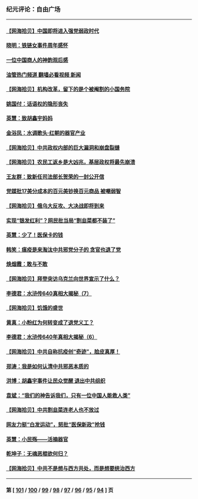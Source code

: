 ### 纪元评论：自由广场
---
#### [【网海拾贝】中国即将进入强党弱政时代](../../pages/nsc993/n13940669.md?03020330) 
#### [晓明：铁链女事件周年感怀](../../pages/nsc993/n13940319.md?03020330) 
#### [一位中国商人的神韵观后感](../../pages/nsc993/n13939585.md?03020330) 
#### [油管热门频道 翻墙必看视频 新闻](ok?03020330)
#### [【网海拾贝】机构改革，留下的是个被阉割的小国务院](../../pages/nsc993/n13939947.md?03020330) 
#### [姚国付：话语权的隐形丧失](../../pages/nsc993/n13939077.md?03020330) 
#### [英慧：致胡鑫宇妈妈](../../pages/nsc993/n13939332.md?03020330) 
#### [金浴凤：水调歌头·红朝的器官产业](../../pages/nsc993/n13939150.md?03020330) 
#### [【网海拾贝】中共政权内部的巨大漏洞和崩盘裂缝](../../pages/nsc993/n13939066.md?03020330) 
#### [【网海拾贝】农民工返乡是大凶兆，基层政权将最先崩溃](../../pages/nsc993/n13938719.md?03020330) 
#### [王友群：致新任司法部长贺荣的一封公开信](../../pages/nsc993/n13938195.md?03020330) 
#### [党媒批17美分成本的百元美钞换百元商品 被嘲弱智](../../pages/nsc993/n13937780.md?03020330) 
#### [【网海拾贝】俄乌大反攻、大决战即将到来](../../pages/nsc993/n13937169.md?03020330) 
#### [实现“银发红利”？网民批当局“割韭菜都不装了”](../../pages/nsc993/n13935937.md?03020330) 
#### [英慧：少了！医保卡的钱](../../pages/nsc993/n13935476.md?03020330) 
#### [韩笑：瘟疫是来淘汰中共邪党分子的 贪官也退了党](../../pages/nsc993/n13935459.md?03020330) 
#### [焕烟霞：敢与不敢](../../pages/nsc993/n13935368.md?03020330) 
#### [【网海拾贝】拜登突访乌克兰向世界宣示了什么？](../../pages/nsc993/n13935345.md?03020330) 
#### [李德君：水浒传640真相大揭秘（7）](../../pages/nsc993/n13935185.md?03020330) 
#### [【网海拾贝】饥饿的盛世](../../pages/nsc993/n13934650.md?03020330) 
#### [黄真：小粉红为何转变成了退党义工？](../../pages/nsc993/n13933749.md?03020330) 
#### [李德君：水浒传640年真相大揭秘（6）](../../pages/nsc993/n13933774.md?03020330) 
#### [【网海拾贝】中共自称抗疫创“奇迹”，脸皮真厚！](../../pages/nsc993/n13933756.md?03020330) 
#### [郑涛：我是如何认清中共邪恶本质的](../../pages/nsc993/n13933632.md?03020330) 
#### [洪博：胡鑫宇事件让民众觉醒 退出中共组织](../../pages/nsc993/n13933571.md?03020330) 
#### [袁斌：“我们的神告诉我们，只有一位中国人能救人类”](../../pages/nsc993/n13933240.md?03020330) 
#### [【网海拾贝】中共割韭菜连老人也不放过](../../pages/nsc993/n13933148.md?03020330) 
#### [网友力挺“白发运动”，怒批“医保新政”抢钱](../../pages/nsc993/n13932475.md?03020330) 
#### [英慧：小民殇——活摘器官](../../pages/nsc993/n13931859.md?03020330) 
#### [乾坤子：无魂恶棍欲何归？](../../pages/nsc993/n13931878.md?03020330) 
#### [【网海拾贝】中共不是想与西方共处，而是想要统治西方](../../pages/nsc993/n13931736.md?03020330) 

---
#### 第 [ [101](./101.md?03020330) / [100](./100.md?03020330) / [99](./99.md?03020330) / [98](./98.md?03020330) / [97](./97.md?03020330) / [96](./96.md?03020330) / [95](./95.md?03020330) / [94](./94.md?03020330) ] 页
